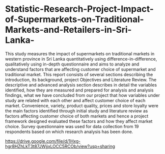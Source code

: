 # Statistic-Research-Project-Impact-of-Supermarkets-on-Traditional-Markets-and-Retailers-in-Sri-Lanka-

This study measures the impact of supermarkets on traditional markets in western province in Sri Lanka quantitatively using difference-in-difference, qualitatively using in-depth questionnaire and aims to analyze and understand factors that are affecting customer choice of supermarket and traditional market. This report consists of several sections describing the introduction, its background, project Objectives and Literature Review. The descriptive and advanced analysis section describes in detail the variables identified, how they are measured and prepared for analysis and analysis findings, what we have concluded from our project that how variables under study are related with each other and affect customer choice of each market. Convenience, variety, product quality, prices and store loyalty were the main factors identified through initial study and literature review as factors affecting customer choice of both markets and hence a project framework designed evaluated these factors and how they affect market choice. Survey questionnaire was used for data collection from 19 respondents based on which research analysis has been done.

https://drive.google.com/file/d/1Hxg-hgr8HZhLkT3t87JWjjxLOCC5RCOb/view?usp=sharing 

